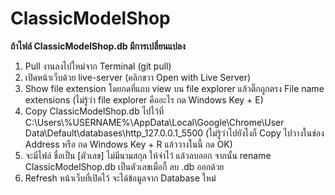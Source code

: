 # ClassicModelShop

**ถ้าไฟล์ ClassicModelShop.db มีการเปลี่ยนแปลง**
1. Pull งานลงไปใหม่จาก Terminal (git pull)
2. เปิดหน้าเว็บด้วย live-server (คลิกขวา Open with Live Server)
3. Show file extension โดยกดที่แถบ view บน file explorer แล้วติ๊กถูกตรง File name extensions (ไม่รู้ว่า file explorer คืออะไร กด Windows Key + E)
4. Copy ClassicModelShop.db ไปไว้ที่ C:\Users\\%USERNAME%\AppData\Local\Google\Chrome\User Data\Default\databases\http_127.0.0.1_5500
(ไม่รู้ว่าไปยังไงก็ Copy ไปวางในช่อง Address หรือ กด Windows Key + R แล้ววางในนี้ กด OK)
5. จะมีไฟล์ ชื่อเป็น [ตัวเลข] ไม่มีนามสกุล ให้จำไว้ แล้วลบออก จากนั้น rename ClassicModelShop.db เป็นตัวเลขเมื่อกี้ ลบ .db ออกด้วย
6. Refresh หน้าเว็บที่เปิดไว้ จะได้ข้อมูลจาก Database ใหม่
